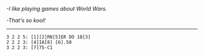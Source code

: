 *-I like playing games about World Wars.*

*-That's so kool!*

---

```
3 2 2 5: [1][2]RN[5]ER DO 18[3]
2 2 2 3: [4]IA[8] [6].50
3 2 2 3: [7]75-C1
```